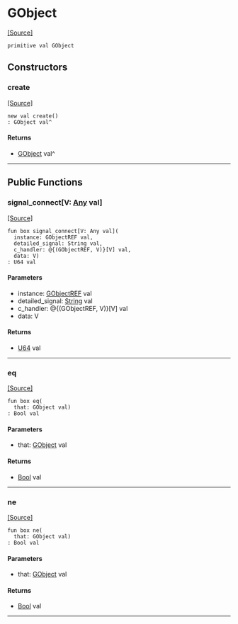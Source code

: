 # GObject
<span class="source-link">[[Source]](src/gtk3-__-gobject/GObject.md#L4)</span>
```pony
primitive val GObject
```

## Constructors

### create
<span class="source-link">[[Source]](src/gtk3-__-gobject/GObject.md#L4)</span>


```pony
new val create()
: GObject val^
```

#### Returns

* [GObject](gtk3-..-gobject-GObject.md) val^

---

## Public Functions

### signal_connect\[V: [Any](builtin-Any.md) val\]
<span class="source-link">[[Source]](src/gtk3-__-gobject/GObject.md#L5)</span>


```pony
fun box signal_connect[V: Any val](
  instance: GObjectREF val,
  detailed_signal: String val,
  c_handler: @{(GObjectREF, V)}[V] val,
  data: V)
: U64 val
```
#### Parameters

*   instance: [GObjectREF](gtk3-..-gobject-GObjectREF.md) val
*   detailed_signal: [String](builtin-String.md) val
*   c_handler: @{(GObjectREF, V)}[V] val
*   data: V

#### Returns

* [U64](builtin-U64.md) val

---

### eq
<span class="source-link">[[Source]](src/gtk3-__-gobject/GObject.md#L5)</span>


```pony
fun box eq(
  that: GObject val)
: Bool val
```
#### Parameters

*   that: [GObject](gtk3-..-gobject-GObject.md) val

#### Returns

* [Bool](builtin-Bool.md) val

---

### ne
<span class="source-link">[[Source]](src/gtk3-__-gobject/GObject.md#L5)</span>


```pony
fun box ne(
  that: GObject val)
: Bool val
```
#### Parameters

*   that: [GObject](gtk3-..-gobject-GObject.md) val

#### Returns

* [Bool](builtin-Bool.md) val

---


